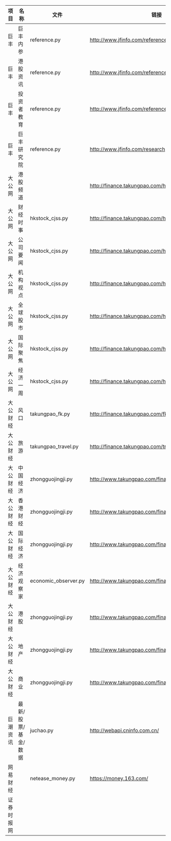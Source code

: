 | 项目 |  名称  | 文件  |  链接 | 
|  ----  | ----  | ---- | ---- |
| 巨丰 | 巨丰内参 | reference.py | http://www.jfinfo.com/reference | 
| 巨丰 | 港股资讯  | reference.py | http://www.jfinfo.com/reference/HK | 
| 巨丰 | 投资者教育 | reference.py | http://www.jfinfo.com/reference/tzzjy | 
| 巨丰 | 巨丰研究院 | reference.py | http://www.jfinfo.com/research | 
| 大公网 | 港股频道 |  | http://finance.takungpao.com/hkstock/ | 
| 大公网 | 财经时事 | hkstock_cjss.py | http://finance.takungpao.com/hkstock/cjss/ | 
| 大公网 | 公司要闻 | hkstock_cjss.py | http://finance.takungpao.com/hkstock/gsyw/ | 
| 大公网 | 机构视点 | hkstock_cjss.py | http://finance.takungpao.com/hkstock/jgsd/ | 
| 大公网 | 全球股市 | hkstock_cjss.py | http://finance.takungpao.com/hkstock/qqgs/ | 
| 大公网 | 国际聚焦 | hkstock_cjss.py | http://finance.takungpao.com/hkstock/gjjj/| 
| 大公网 | 经济一周 | hkstock_cjss.py |  http://finance.takungpao.com/hkstock/jjyz/| 
| 大公财经 | 风口 | takungpao_fk.py | http://finance.takungpao.com/fk/| 
| 大公财经 | 旅游 | takungpao_travel.py | http://finance.takungpao.com/travel/| 
| 大公财经 | 中国经济 | zhongguojingji.py | http://www.takungpao.com/finance/236132/index.html | 
| 大公财经 | 香港财经 | zhongguojingji.py | http://www.takungpao.com/finance/236131/index.html | 
| 大公财经 | 国际经济 | zhongguojingji.py | http://www.takungpao.com/finance/236133/index.html| 
| 大公财经 | 经济观察家 | economic_observer.py | http://www.takungpao.com/finance/236134/index.html|
| 大公财经 | 港股 | zhongguojingji.py |http://www.takungpao.com/finance/236135/index.html|
| 大公财经 | 地产 | zhongguojingji.py |http://www.takungpao.com/finance/236136/index.html |
| 大公财经 | 商业 | zhongguojingji.py |http://www.takungpao.com/finance/236137/index.html |
| 巨潮资讯 | 最新/股票/基金/数据 | juchao.py | http://webapi.cninfo.com.cn/|
| 网易财经 | | netease_money.py | https://money.163.com/|
| 证券时报网 | |  | |
